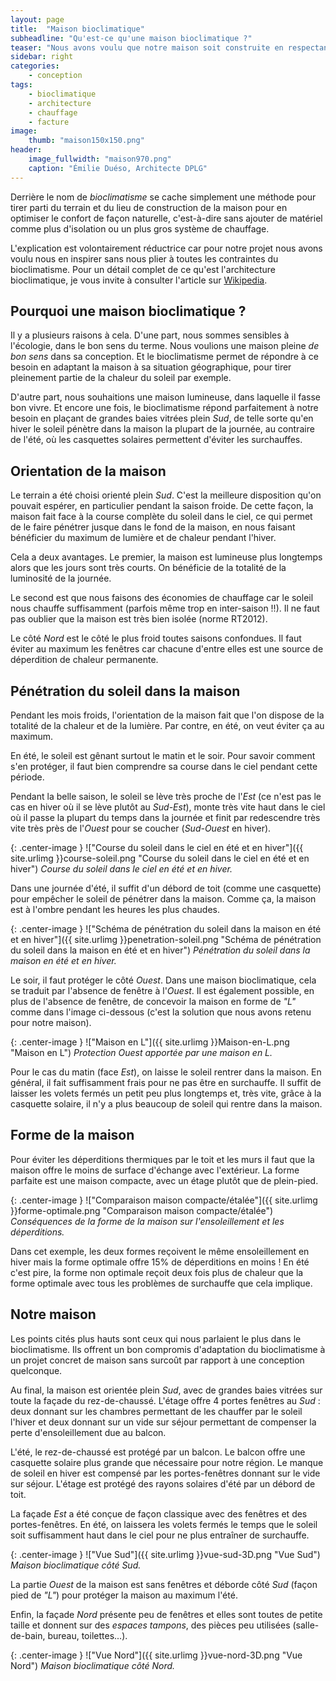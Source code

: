 ```yaml
---
layout: page
title:  "Maison bioclimatique"
subheadline: "Qu'est-ce qu'une maison bioclimatique ?"
teaser: "Nous avons voulu que notre maison soit construite en respectant les principes bioclimatiques pour diminuer nos factures de chauffage et améliorer notre confort naturellement."
sidebar: right
categories:
    - conception
tags:
    - bioclimatique
    - architecture
    - chauffage
    - facture
image:
    thumb: "maison150x150.png"
header:
    image_fullwidth: "maison970.png"
    caption: "Émilie Duéso, Architecte DPLG"
---
```

Derrière le nom de *bioclimatisme* se cache simplement une méthode pour tirer parti du terrain et du lieu de construction de la maison pour en optimiser le confort de façon naturelle, c'est-à-dire sans ajouter de matériel comme plus d'isolation ou un plus gros système de chauffage.

L'explication est volontairement réductrice car pour notre projet nous avons voulu nous en inspirer sans nous plier à toutes les contraintes du bioclimatisme. Pour un détail complet de ce qu'est l'architecture bioclimatique, je vous invite à consulter l'article sur [Wikipedia](https://fr.wikipedia.org/wiki/Architecture_bioclimatique).

## Pourquoi une maison bioclimatique ?
Il y a plusieurs raisons à cela. D'une part, nous sommes sensibles à l'écologie, dans le bon sens du terme. Nous voulions une maison pleine *de bon sens* dans sa conception. Et le bioclimatisme permet de répondre à ce besoin en adaptant la maison à sa situation géographique, pour tirer pleinement partie de la chaleur du soleil par exemple.

D'autre part, nous souhaitions une maison lumineuse, dans laquelle il fasse bon vivre. Et encore une fois, le bioclimatisme répond parfaitement à notre besoin en plaçant de grandes baies vitrées plein *Sud*, de telle sorte qu'en hiver le soleil pénètre dans la maison la plupart de la journée, au contraire de l'été, où les casquettes solaires permettent d'éviter les surchauffes.

## Orientation de la maison
Le terrain a été choisi orienté plein *Sud*. C'est la meilleure disposition qu'on pouvait espérer, en particulier pendant la saison froide. De cette façon, la maison fait face à la course complète du soleil dans le ciel, ce qui permet de le faire pénétrer jusque dans le fond de la maison, en nous faisant bénéficier du maximum de lumière et de chaleur pendant l'hiver.

Cela a deux avantages. Le premier, la maison est lumineuse plus longtemps alors que les jours sont très courts. On bénéficie de la totalité de la luminosité de la journée.

Le second est que nous faisons des économies de chauffage car le soleil nous chauffe suffisamment (parfois même trop en inter-saison !!). Il ne faut pas oublier que la maison est très bien isolée (norme RT2012).

Le côté *Nord* est le côté le plus froid toutes saisons confondues. Il faut éviter au maximum les fenêtres car chacune d'entre elles est une source de déperdition de chaleur permanente.

## Pénétration du soleil dans la maison
Pendant les mois froids, l'orientation de la maison fait que l'on dispose de la totalité de la chaleur et de la lumière. Par contre, en été, on veut éviter ça au maximum.

En été, le soleil est gênant surtout le matin et le soir. Pour savoir comment s'en protéger, il faut bien comprendre sa course dans le ciel pendant cette période.

Pendant la belle saison, le soleil se lève très proche de l'*Est* (ce n'est pas le cas en hiver où il se lève plutôt au *Sud-Est*), monte très vite haut dans le ciel où il passe la plupart du temps dans la journée et finit par redescendre très vite très près de l'*Ouest* pour se coucher (*Sud-Ouest* en hiver).

{: .center-image }
!["Course du soleil dans le ciel en été et en hiver"]({{ site.urlimg }}course-soleil.png "Course du soleil dans le ciel en été et en hiver")
*Course du soleil dans le ciel en été et en hiver.*

Dans une journée d'été, il suffit d'un débord de toit (comme une casquette) pour empêcher le soleil de pénétrer dans la maison. Comme ça, la maison est à l'ombre pendant les heures les plus chaudes.

{: .center-image }
!["Schéma de pénétration du soleil dans la maison en été et en hiver"]({{ site.urlimg }}penetration-soleil.png "Schéma de pénétration du soleil dans la maison en été et en hiver")
*Pénétration du soleil dans la maison en été et en hiver.*

Le soir, il faut protéger le côté *Ouest*. Dans une maison bioclimatique, cela se traduit par l'absence de fenêtre à l'*Ouest*. Il est également possible, en plus de l'absence de fenêtre, de concevoir la maison en forme de *"L"* comme dans l'image ci-dessous (c'est la solution que nous avons retenu pour notre maison).

{: .center-image }
!["Maison en L"]({{ site.urlimg }}Maison-en-L.png "Maison en L")
*Protection Ouest apportée par une maison en L.*

Pour le cas du matin (face *Est*), on laisse le soleil rentrer dans la maison. En général, il fait suffisamment frais pour ne pas être en surchauffe. Il suffit de laisser les volets fermés un petit peu plus longtemps et, très vite, grâce à la casquette solaire, il n'y a plus beaucoup de soleil qui rentre dans la maison.

## Forme de la maison
Pour éviter les déperditions thermiques par le toit et les murs il faut que la maison offre le moins de surface d'échange avec l'extérieur. La forme parfaite est une maison compacte, avec un étage plutôt que de plein-pied.

{: .center-image }
!["Comparaison maison compacte/étalée"]({{ site.urlimg }}forme-optimale.png "Comparaison maison compacte/étalée")
*Conséquences de la forme de la maison sur l'ensoleillement et les déperditions.*

Dans cet exemple, les deux formes reçoivent le même ensoleillement en hiver mais la forme optimale offre 15% de déperditions en moins ! En été c'est pire, la forme non optimale reçoit deux fois plus de chaleur que la forme optimale avec tous les problèmes de surchauffe que cela implique.

## Notre maison
Les points cités plus hauts sont ceux qui nous parlaient le plus dans le bioclimatisme. Ils offrent un bon compromis d'adaptation du bioclimatisme à un projet concret de maison sans surcoût par rapport à une conception quelconque.

Au final, la maison est orientée plein *Sud*, avec de grandes baies vitrées sur toute la façade du rez-de-chaussé. L'étage offre 4 portes fenêtres au *Sud* : deux donnant sur les chambres permettant de les chauffer par le soleil l'hiver et deux donnant sur un vide sur séjour permettant de compenser la perte d'ensoleillement due au balcon.

L'été, le rez-de-chaussé est protégé par un balcon. Le balcon offre une casquette solaire plus grande que nécessaire pour notre région. Le manque de soleil en hiver est compensé par les portes-fenêtres donnant sur le vide sur séjour. L'étage est protégé des rayons solaires d'été par un débord de toit.

La façade *Est* a été conçue de façon classique avec des fenêtres et des portes-fenêtres. En été, on laissera les volets fermés le temps que le soleil soit suffisamment haut dans le ciel pour ne plus entraîner de surchauffe.

{: .center-image }
!["Vue Sud"]({{ site.urlimg }}vue-sud-3D.png "Vue Sud")
*Maison bioclimatique côté Sud.*

La partie *Ouest* de la maison est sans fenêtres et déborde côté *Sud* (façon pied de *"L"*) pour protéger la maison au maximum l'été.

Enfin, la façade *Nord* présente peu de fenêtres et elles sont toutes de petite taille et donnent sur des *espaces tampons*, des pièces peu utilisées (salle-de-bain, bureau, toilettes...).

{: .center-image }
!["Vue Nord"]({{ site.urlimg }}vue-nord-3D.png "Vue Nord")
*Maison bioclimatique côté Nord.*